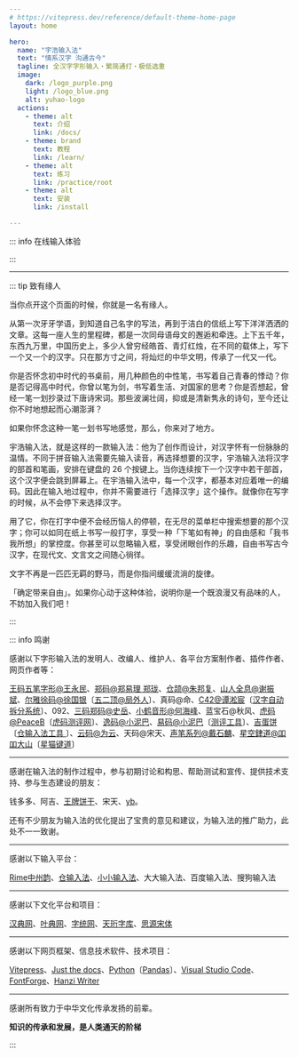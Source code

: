 ```yaml
---
# https://vitepress.dev/reference/default-theme-home-page
layout: home

hero:
  name: "宇浩输入法"
  text: "情系汉字 沟通古今"
  tagline: 全汉字字形输入・繁简通打・极低选重
  image:
    dark: /logo_purple.png
    light: /logo_blue.png
    alt: yuhao-logo
  actions:
    - theme: alt
      text: 介绍
      link: /docs/
    - theme: brand
      text: 教程
      link: /learn/
    - theme: alt
      text: 练习
      link: /practice/root
    - theme: alt
      text: 安装
      link: /install

---
```


<script setup>
import Search from '@/search/FetchSearch.vue'
import Chaifen from '@/chaifen/Chaifen.vue'
import MultiChaifen from '@/chaifen/MultiChaifen.vue'
import IME from '@/ime/FetchInput.vue'
</script>

<Search chaifenUrl="/chaifen.csv" zigenUrl="/zigen-star.csv" supplement />

::: info 在线输入体验

<IME mabiaoUrl="/mb-star.txt" />

:::

---

<!-- <MultiChaifen chars="卿雲爛兮糾縵縵兮" :size="35" />
<MultiChaifen chars="日月光華旦復旦兮" :size="35" />
<MultiChaifen chars="明明上天爛然星陳" :size="35" />
<MultiChaifen chars="日月光華弘於一人" :size="35" /> -->

::: tip 致有缘人

当你点开这个页面的时候，你就是一名有缘人。

从第一次牙牙学语，到知道自己名字的写法，再到于洁白的信纸上写下洋洋洒洒的文章。这每一座人生的里程碑，都是一次同母语母文的邂逅和牵连。上下五千年，东西九万里，中国历史上，多少人曾穷经皓首、青灯红烛，在不同的载体上，写下一个又一个的汉字。只在那方寸之间，将灿烂的中华文明，传承了一代又一代。

你是否怀念初中时代的书桌前，用几种颜色的中性笔，书写着自己青春的悸动？你是否记得高中时代，你曾以笔为剑，书写着生活、对国家的思考？你是否想起，曾经一笔一划抄录过下唐诗宋词。那些波澜壮阔，抑或是清新隽永的诗句，至今还让你不时地想起而心潮澎湃？

如果你怀念这种一笔一划书写地感觉，那么，你来对了地方。

宇浩输入法，就是这样的一款输入法：他为了创作而设计，对汉字怀有一份脉脉的温情。不同于拼音输入法需要先输入读音，再选择想要的汉字，宇浩输入法将汉字的部首和笔画，安排在键盘的 26 个按键上。当你连续按下一个汉字中若干部首，这个汉字便会跳到屏幕上。在宇浩输入法中，每一个汉字，都基本对应着唯一的编码。因此在输入地过程中，你并不需要进行「选择汉字」这个操作。就像你在写字的时候，从不会停下来选择汉字。

用了它，你在打字中便不会经历恼人的停顿，在无尽的菜单栏中搜索想要的那个汉字；你可以如同在纸上书写一般打字，享受一种「下笔如有神」的自由感和「我书我所想」的掌控度。你甚至可以忽略输入框，享受闭眼创作的乐趣，自由书写古今汉字，在现代文、文言文之间随心徜徉。

文字不再是一匹匹无羁的野马，而是你指间缓缓流淌的旋律。

「确定带来自由」。如果你心动于这种体验，说明你是一个既浪漫又有品味的人，不妨加入我们吧！

:::

::: info 鸣谢

感谢以下字形输入法的发明人、改编人、维护人、各平台方案制作者、插件作者、网页作者等：

[王码五笔字形@王永民](http://www.wangma.net.cn/)、[郑码@郑易理 郑珑](https://www.china-e.com.cn/li/main/zhengma/jj.htm)、[仓颉@朱邦复](http://www.cbflabs.com/)、[山人全息@谢振斌](https://siuze.github.io/ShanRenMaLTS/)、[尔雅徐码@徐国银](http://xumax.cn/)〔[五二顶@局外人](https://github.com/Ace-Who/rime-xuma?tab=readme-ov-file)〕、真码@命、[C42@谭淞宸](https://github.com/tansongchen/c42)〔[汉字自动拆分系统](https://chaifen.app/)〕、092、[三码郑码@史岳](http://zzzm.ysepan.com/?xzpd=1)、[小鹤音形@何海峰](https://flypy.com/)、蓝宝石@秋风、[虎码@PeaceB](https://www.tiger-code.com/)〔[虎码测评网](http://assess.tiger-code.com/)〕、[逸码@小泥巴](https://yb6b.github.io/yima/graceful-code/)、[易码@小泥巴](https://yb6b.github.io/yima/)〔[测评工具](https://yb6b.github.io/#/)〕、[吉蛋饼](https://lost-melody.github.io/wafel/)〔[仓输入法工具
](https://lost-melody.github.io/hamster-tools/)〕、[云码@为云](https://github.com/orbitoo/kumo)、天码@宋天、[声笔系列@戴石麟](https://sbxlm.github.io/)、[星空銉道@吅吅大山](https://xkinput.gitee.io/)〔[星猫键道](https://github.com/hugh7007/xmjd6-rere)〕

---

感谢在输入法的制作过程中，参与初期讨论和构思、帮助测试和宣传、提供技术支持、参与生态建设的朋友：

钱多多、阿吉、[王牌饼干](https://github.com/lost-melody)、宋天、[yb](https://github.com/yb6b)。

还有不少朋友为输入法的优化提出了宝贵的意见和建议，为输入法的推广助力，此处不一一致谢。

---

感谢以下输入平台：

[Rime中州韵](https://rime.im/)、[仓输入法](https://ihsiao.com/apps/hamster/)、[小小输入法](https://yong.dgod.net/)、大大输入法、百度输入法、搜狗输入法

---

感谢以下文化平台和项目：

[汉典网](https://www.zdic.net/)、[叶典网](http://yedict.com/zslf.htm)、[字统网](https://zi.tools/)、[天珩字库](http://cheonhyeong.com/Simplified/download.html)、[思源宋体](https://source.typekit.com/source-han-serif/cn/)

---

感谢以下网页框架、信息技术软件、技术项目：

[Vitepress](https://vitepress.dev/zh/)、[Just the docs](https://just-the-docs.com/)、[Python](https://www.python.org/)〔[Pandas](https://pandas.pydata.org/)〕、[Visual Studio Code](https://code.visualstudio.com/)、[FontForge](https://fontforge.org/en-US/)、[Hanzi Writer](https://hanziwriter.org/cn/)

---

感谢所有致力于中华文化传承发扬的前辈。

**知识的传承和发展，是人类通天的阶梯**

:::
